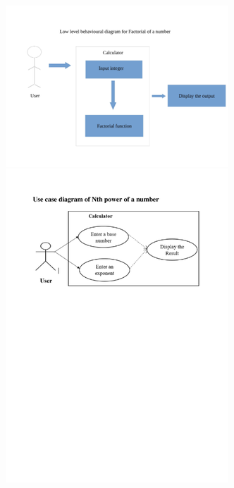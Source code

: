 
![alt text](https://github.com/99003578/mahavira_team1_calculator/blob/main/design/Use_Case_Diagram_of_factorial.jpg)
![alt text](https://github.com/99003578/mahavira_team1_calculator/blob/main/design/Use_case_diagram_of_Nth_power.jpg)
